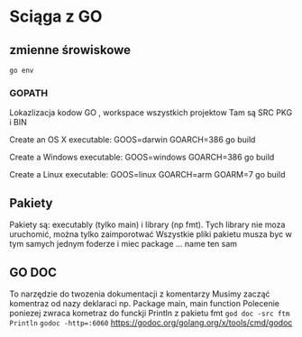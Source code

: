 
# Sciąga z GO

## zmienne śrowiskowe

```shell
go env
```

### GOPATH

Lokazlizacja kodow GO , workspace wszystkich projektow
Tam są SRC PKG i BIN

Create an OS X executable:
GOOS=darwin GOARCH=386 go build

Create a Windows executable:
GOOS=windows GOARCH=386 go build

Create a Linux executable:
GOOS=linux GOARCH=arm GOARM=7 go build

## Pakiety

Pakiety są: executably (tylko main) i library (np fmt). Tych library nie moza uruchomić, można tylko zaimporotwać
Wszystkie pliki pakietu musza byc  w tym samych jednym foderze i miec package ... name ten sam

## GO DOC

To narzędzie do twozenia dokumentacji z komentarzy
Musimy zacząć komentraz od nazy deklaraci np. Package main, main function
Polecenie poniezej zwraca kometraz do funckji Println z pakietu fmt
```god doc -src ftm Println```
```godoc -http=:6060```
<https://godoc.org/golang.org/x/tools/cmd/godoc>
